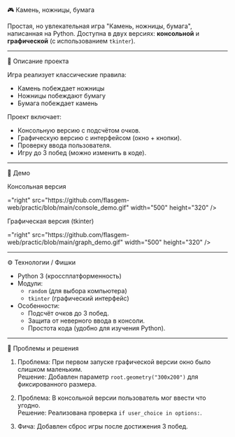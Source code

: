 🎮 Камень, ножницы, бумага

Простая, но увлекательная игра "Камень, ножницы, бумага", написанная на Python. Доступна в двух версиях: **консольной** и **графической** (с использованием `tkinter`).

-----

📜 Описание проекта

Игра реализует классические правила:
- Камень побеждает ножницы
- Ножницы побеждают бумагу
- Бумага побеждает камень

Проект включает:
- Консольную версию с подсчётом очков.
- Графическую версию с интерфейсом (окно + кнопки).
- Проверку ввода пользователя.
- Игру до 3 побед (можно изменить в коде).

-----
🎥 Демо

 Консольная версия
<p><img align>="right" src="https://github.com/flasgem-web/practic/blob/main/console_demo.gif" width="500" height="320" /></p>

 Графическая версия (tkinter)
<p><img align>="right" src="https://github.com/flasgem-web/practic/blob/main/graph_demo.gif" width="500" height="320" /></p>

-----

⚙️ Технологии / Фишки

- Python 3 (кроссплатформенность)
- Модули: 
  - `random` (для выбора компьютера)
  - `tkinter` (графический интерфейс)
- Особенности:
  - Подсчёт очков до 3 побед.
  - Защита от неверного ввода в консоли.
  - Простота кода (удобно для изучения Python).

-----

🚧 Проблемы и решения

1. Проблема: При первом запуске графической версии окно было слишком маленьким.  
   Решение: Добавлен параметр `root.geometry("300x200")` для фиксированного размера.

2. Проблема: В консольной версии пользователь мог ввести что угодно.  
   Решение: Реализована проверка `if user_choice in options:`.

3. Фича: Добавлен сброс игры после достижения 3 побед.

 
    
